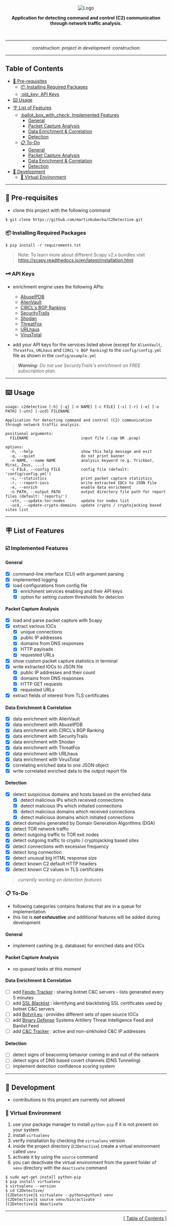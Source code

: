 <p align="center">
<img src="https://github.com/martinkubecka/C2Detective/blob/main/docs/banner.png" alt="Logo">
<p align="center"><b>Application for detecting command and control (C2) communication through network traffic analysis.</b></p><br>

---

<div align="center">
:construction:   <i>project in development</i>    :construction:
</div>

---
<h2 id="table-of-contents">Table of Contents</h2>

- [:memo: Pre-requisites](#memo-pre-requisites)
  - [:package: Installing Required Packages](#package-installing-required-packages)
  - [:old\_key: API Keys](#old_key-api-keys)
- [:keyboard: Usage](#keyboard-usage)
- [:placard: List of Features](#placard-list-of-features)
  - [:ballot\_box\_with\_check: Implemented Features](#ballot_box_with_check-implemented-features)
    - [General](#general)
    - [Packet Capture Analysis](#packet-capture-analysis)
    - [Data Enrichment \& Correlation](#data-enrichment--correlation)
    - [Detection](#detection)
  - [:clipboard: To-Do](#clipboard-to-do)
    - [General](#general-1)
    - [Packet Capture Analysis](#packet-capture-analysis-1)
    - [Data Enrichment \& Correlation](#data-enrichment--correlation-1)
    - [Detection](#detection-1)
- [:toolbox: Development](#toolbox-development)
  - [:office: Virtual Environment](#office-virtual-environment)

---
## :memo: Pre-requisites

- clone this project with the following command

```
$ git clone https://github.com/martinkubecka/C2Detective.git
```

### :package: Installing Required Packages

```
$ pip install -r requirements.txt
```

> Note: To learn more about different Scapy v2.x bundles visit https://scapy.readthedocs.io/en/latest/installation.html

### :old_key: API Keys

- enrichment engine uses the following APIs:
  - [AbuseIPDB](https://www.abuseipdb.com/)
  - [AlienVault](https://otx.alienvault.com/)
  - [CIRCL's BGP Ranking](https://www.circl.lu/projects/bgpranking/)
  - [SecurityTrails](https://securitytrails.com/)
  - [Shodan](https://www.shodan.io/)
  - [ThreatFox](https://threatfox.abuse.ch/)
  - [URLhaus](https://urlhaus.abuse.ch/)
  - [VirusTotal](https://www.virustotal.com/gui/home/upload)

- add your API keys for the services listed above (except for `AlienVault`, `ThreatFox`, `URLhaus` and `CIRCL's BGP Ranking`) to the `config/config.yml` file as shown in the `config/example.yml` 

> ***Warning:*** *Do not use SecurityTrails's enrichment on FREE subscription plan.*

---
## :keyboard: Usage

```
usage: c2detective [-h] [-q] [-n NAME] [-c FILE] [-s] [-r] [-e] [-o PATH] [-utn] [-ucd] FILENAME

Application for detecting command and control (C2) communication through network traffic analysis.

positional arguments:
  FILENAME                       input file (.cap OR .pcap)

options:
  -h, --help                     show this help message and exit
  -q, --quiet                    do not print banner
  -n NAME, --name NAME           analysis keyword (e.g. Trickbot, Mirai, Zeus, ...)
  -c FILE, --config FILE         config file (default: 'config/config.yml')
  -s, --statistics               print packet capture statistics
  -r, --report-iocs              write extracted IOCs to JSON file
  -e, --enrich                   enable data enrichment
  -o PATH, --output PATH         output directory file path for report files (default: 'reports/')
  -utn, --update-tor-nodes       update tor nodes list
  -ucd, --update-crypto-domains  update crypto / cryptojacking based sites list
```

---
## :placard: List of Features

### :ballot_box_with_check: Implemented Features

#### General

- [x] command-line interface (CLI) with argument parsing
- [x] implemented logging
- [x] load configurations from config file
  - [x] enrichment services enabling and their API keys
  - [x] option for setting custom thresholds for detecion

#### Packet Capture Analysis

- [x] load and parse packet capture with Scapy
- [x] extract various IOCs
  - [x] unique connections
  - [x] public IP addresses
  - [x] domains from DNS responses
  - [x] HTTP payloads
  - [x] requested URLs
- [x] show custom packet capture statistics in terminal
- [x] write extracted IOCs to JSON file
  - [x] public IP addresses and their count
  - [x] domains from DNS responses
  - [x] HTTP GET requests
  - [x] requested URLs
- [x] extract fields of interest from TLS certificates

#### Data Enrichment & Correlation 

- [x] data enrichment with AlienVault
- [x] data enrichment with AbuseIPDB
- [x] data enrichment with CIRCL's BGP Ranking
- [x] data enrichment with SecurityTrails
- [x] data enrichment with Shodan
- [x] data enrichment with ThreatFox
- [x] data enrichment with URLhaus
- [x] data enrichment with VirusTotal
- [x] correlating enriched data to one JSON object
- [x] write correlated enriched data to the output report file

#### Detection
- [x] detect suspicious domains and hosts based on the enriched data
  - [x] detect malicious IPs which received connections
  - [x] detect malicious IPs which initiated connections
  - [x] detect malicious domains which received connections
  - [x] detect malicious domains which initiated connections
- [x] detect domains generated by Domain Generation Algorithms (DGA)
- [x] detect TOR network traffic
- [x] detect outgoing traffic to TOR exit nodes
- [x] detect outgoing traffic to crypto / cryptojacking based sites
- [x] detect connections with excessive frequency
- [x] detect long connection
- [x] detect unusual big HTML response size 
- [x] detect known C2 default HTTP headers
- [x] detect known C2 values in TLS certificates

> *currently working on detection features*

### :clipboard: To-Do

- following categories contains features that are in a queue for implementation
- this list is ***not exhaustive*** and additional features will be added during development

#### General

- implement cashing (e.g. database) for enriched data and IOCs

#### Packet Capture Analysis

- *no queued tasks at this moment*

#### Data Enrichment & Correlation 

- [ ] add [Feodo Tracker](https://feodotracker.abuse.ch/blocklist/) : sharing botnet C&C servers - lists generated every 5 minutes
- [ ] add [SSL Blacklist](https://sslbl.abuse.ch/) : identifying and blacklisting SSL certificates used by botnet C&C servers
- [ ] add [Botvrij.eu](https://www.botvrij.eu/) : provides different sets of open source IOCs
- [ ] add [Binary Defense](https://www.binarydefense.com/banlist.txt) Systems Artillery Threat Intelligence Feed and Banlist Feed 
- [ ] add [C&C Tracker](https://osint.bambenekconsulting.com/feeds/c2-ipmasterlist.txt) : active and non-sinkholed C&C IP addresses

#### Detection

- [ ] detect signs of beaconing behavior coming in and out of the network
- [ ] detect signs of DNS based covert channels (DNS Tunneling)
- [ ] implement detection confidence scoring system

---
## :toolbox: Development

- contributions to this project are currently not allowed

### :office: Virtual Environment

1. use your package manager to install `python-pip` if it is not present on your system
2. install `virtualenv`
3. verify installation by checking the `virtualenv` version
4. inside the project directory (`C2Detective`) create a virtual environment called `venv`
5. activate it by using the `source` command
6. you can deactivate the virtual environment from the parent folder of `venv` directory with the `deactivate` command

```
$ sudo apt-get install python-pip
$ pip install virtualenv
$ virtualenv --version
$ cd C2Detective/
[C2Detective]$ virtualenv --python=python3 venv
[C2Detective]$ source venv/bin/activate
[C2Detective]$ deactivate
```

---

<div align="right">
<a href="#table-of-contents">[ Table of Contents ]</a>
</div>